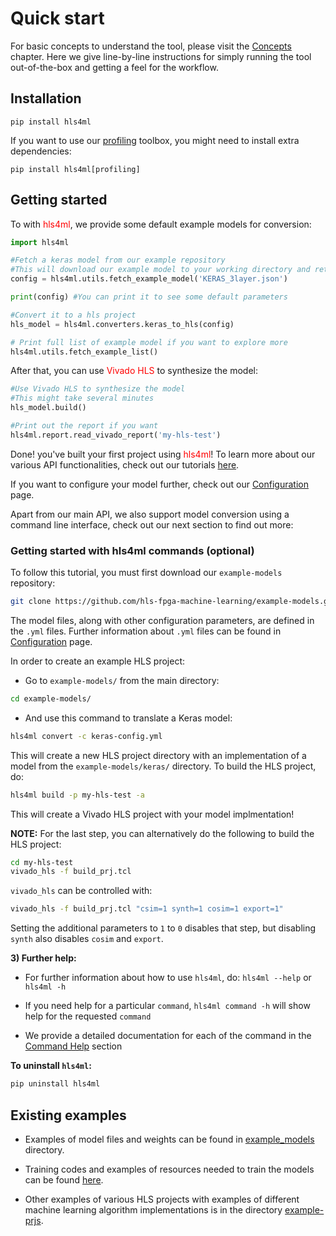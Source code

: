 # Quick start

For basic concepts to understand the tool, please visit the <a href="../CONCEPTS.html">Concepts</a> chapter. Here we give line-by-line instructions for simply running the tool out-of-the-box and getting a feel for the workflow.  

## Installation

```
pip install hls4ml
```

If you want to use our [profiling](../api/PROFILING.md) toolbox, you might need to install extra dependencies:

```
pip install hls4ml[profiling]
```

## Getting started

To with <span style="color:red">hls4ml</span>, we provide some default example models for conversion:

```python
import hls4ml

#Fetch a keras model from our example repository
#This will download our example model to your working directory and return an example configuration file
config = hls4ml.utils.fetch_example_model('KERAS_3layer.json')

print(config) #You can print it to see some default parameters

#Convert it to a hls project
hls_model = hls4ml.converters.keras_to_hls(config)

# Print full list of example model if you want to explore more
hls4ml.utils.fetch_example_list()
```

After that, you can use <span style="color:red">Vivado HLS</span> to synthesize the model:

```python
#Use Vivado HLS to synthesize the model
#This might take several minutes
hls_model.build()

#Print out the report if you want
hls4ml.report.read_vivado_report('my-hls-test')
```

Done! you've built your first project using <span style="color:red">hls4ml</span>! To learn more about our various API functionalities, check out our tutorials [here](https://github.com/hls-fpga-machine-learning/hls4ml-tutorial).

If you want to configure your model further, check out our [Configuration](../api/CONFIGURATION.md) page. 

Apart from our main API, we also support model conversion using a command line interface, check out our next section to find out more:

### Getting started with hls4ml commands (optional)

To follow this tutorial, you must first download our `example-models` repository:

```bash
git clone https://github.com/hls-fpga-machine-learning/example-models.git
```
The model files, along with other configuration parameters, are defined in the `.yml` files.
Further information about `.yml` files can be found in [Configuration](../api/CONFIGURATION.md) page.

In order to create an example HLS project:

- Go to `example-models/` from the main directory: 

```bash
cd example-models/
```

- And use this command to translate a Keras model:

```bash
hls4ml convert -c keras-config.yml
```

This will create a new HLS project directory with an implementation of a model from the `example-models/keras/` directory.
To build the HLS project, do:

```bash
hls4ml build -p my-hls-test -a
```

This will create a Vivado HLS project with your model implmentation!

**NOTE:** For the last step, you can alternatively do the following to build the HLS project:

```Bash
cd my-hls-test
vivado_hls -f build_prj.tcl
```

`vivado_hls` can be controlled with:

```bash
vivado_hls -f build_prj.tcl "csim=1 synth=1 cosim=1 export=1"
```

Setting the additional parameters to `1` to `0` disables that step, but disabling `synth` also disables `cosim` and `export`.

**3) Further help:**

- For further information about how to use `hls4ml`, do: `hls4ml --help` or `hls4ml -h`

- If you need help for a particular `command`, `hls4ml command -h` will show help for the requested `command`

- We provide a detailed documentation for each of the command in the [Command Help](../COMMAND.md) section

**To uninstall `hls4ml`:** 

```bash
pip uninstall hls4ml
```

## Existing examples

- Examples of model files and weights can be found in [example_models](https://github.com/hls-fpga-machine-learning/example-models) directory.

- Training codes and examples of resources needed to train the models can be found [here](https://github.com/hls-fpga-machine-learning/keras-training).

- Other examples of various HLS projects with examples of different machine learning algorithm implementations is in the directory [example-prjs](https://github.com/hls-fpga-machine-learning/hls4ml/tree/master/example-prjs).


